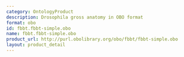 ```yaml
---
category: OntologyProduct
description: Drosophila gross anatomy in OBO format
format: obo
id: fbbt.fbbt-simple.obo
name: fbbt.fbbt-simple.obo
product_url: http://purl.obolibrary.org/obo/fbbt/fbbt-simple.obo
layout: product_detail
---
```

